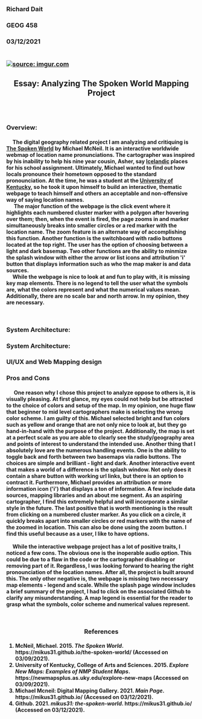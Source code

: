 <h3> Richard Dait
<h3> GEOG 458
<h3> 03/12/2021

</br>
</br>
</br>
<a href="https://imgur.com/nXOsuW9"><img src="https://i.imgur.com/nXOsuW9.png" title="source: imgur.com" /></a>
<h2> <p align="center">  <b> Essay: Analyzing The Spoken World Mapping Project</b> </p> </br>
<h3><b> Overview:</b></br>
<h4> <p align="left">&nbsp;&nbsp;&nbsp;&nbsp;&nbsp;The digital geography related project I am analyzing and critiquing is <a href="https://mikus31.github.io/the-spoken-world/">The Spoken World</a> by Michael McNeil. It is an interactive worldwide webmap of location name pronunciations. The cartographer was inspired by his inability to help his nine year cousin, Asher, say <a href="https://github.com/mikus31/the-spoken-world">Icelandic</a> places for his school assignment. Ultimately, Michael wanted to find out how locals pronounce their hometown opposed to the standard pronounciation. At the time, he was a student at the <a href="https://newmapsplus.as.uky.edu/explore-new-maps">University of Kentucky</a>, so he took it upon himself to build an interactive, thematic webpage to teach himself and others an acceptable and non-offensive way of saying location names.
</br>
&nbsp;&nbsp;&nbsp;&nbsp;&nbsp; The major function of the webpage is the click event where it highlights each numbered cluster marker with a polygon after hovering over them; then, when the event is fired, the page zooms in and marker simultaneously breaks into smaller circles or a red marker with the location name. The zoom feature is an alternate way of accomplishing this function. Another function is the switchboard with radio buttons located at the top right. The user has the option of choosing between a light and dark basemap. Two other functions are the ability to minmize the splash window with either the arrow or list icons and attribution 'i' button that displays information such as who the map maker is and data sources.
</br>
&nbsp;&nbsp;&nbsp;&nbsp;&nbsp;While the webpage is nice to look at and fun to play with, it is missing key map elements. There is no legend to tell the user what the symbols are, what the colors represent and what the numerical values mean. Additionally, there are no scale bar and north arrow. In my opinion, they are necessary.
</p> </br>
<h3><b> System Architecture:</b></br>
<h3><b> System Architecture:</b></br>
<h3><b> UI/UX and Web Mapping design </b></br>
<h3><b>Pros and Cons</b></br>
<h4><p align="left">&nbsp;&nbsp;&nbsp;&nbsp;&nbsp; One reason why I chose this project to analyze oppose to others is, it is visually pleasing. At first glance, my eyes could not help but be attracted to the choice of colors and setup of the map. In my opinion, one huge flaw that beginner to mid level cartographers make is selecting the wrong color scheme. I am guilty of this. Michael selected bright and fun colors such as yellow and orange that are not only nice to look at, but they go hand-in-hand with the purpose of the project. Additionally, the map is set at a perfect scale as you are able to clearly see the study/geography area and points of interest to understand the intended use. Another thing that I absolutely love are the numerous handling events. One is the ability to toggle back and forth between two basemaps via radio buttons. The choices are simple and brilliant - light and dark. Another interactive event that makes a world of a difference is the splash window. Not only does it contain a share button with working url links, but there is an option to contract it. Furthermore, Michael provides an attribution or more information icon ('i') that displays a ton of information. A few include data sources, mapping libraries and an about me segment. As an aspiring cartographer, I find this extremely helpful and will incorporate a similar style in the future. The last positive that is worth mentioning is the result from clicking on a numbered cluster marker. As you click on a circle, it quickly breaks apart into smaller circles or red markers with the name of the zoomed in location. This can also be done using the zoom button. I find this useful because as a user, I like to have options.</br></br>&nbsp;&nbsp;&nbsp;&nbsp;&nbsp;While the interactive webpage project has a lot of positive traits, I noticed a few cons. The obvious one is the inoperable audio option. This could be due to a flaw in the code or the cartographer disabling or removing part of it. Regardless, I was looking forward to hearing the right pronounciation of the location names. After all, the project is built around this. The only other negative is, the webpage is missing two necessary map elements - legend and scale. While the splash page window includes a brief summary of the project, I had to click on the associated Github to clarify any misunderstanding. A map legend is essential for the reader to grasp what the symbols, color scheme and numerical values represent.</p><p align="left"></p></br>
<h3><p align="center"><b>References</b></br>
<h4><ol type = "1"><li>McNeil, Michael. 2015. <i>The Spoken World</i>. https://mikus31.github.io/the-spoken-world/ (Accessed on 03/09/2021).</li><li>University of Kentucky, College of Arts and Sciences. 2015. <i>Explore New Maps: Examples of NMP Student Maps</i>. https://newmapsplus.as.uky.edu/explore-new-maps (Accessed on 03/09/2021).</li><li>Michael Mcneil: Digital Mapping Gallery. 2021. <i>Main Page</i>. https://mikus31.github.io/ (Accessed on 03/12/2021).</li><li>Github. 2021. <i>mikus31: the-spoken-world</i>. https://mikus31.github.io/ (Accessed on 03/12/2021).</li></ol>

